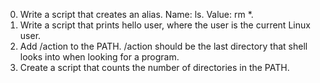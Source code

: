 0. Write a script that creates an alias. Name: ls. Value: rm *.
1. Write a script that prints hello user, where the user is the current Linux user.
2. Add /action to the PATH. /action should be the last directory that shell looks into when looking for a program.
3. Create a script that counts the number of directories in the PATH.
